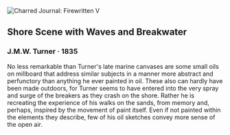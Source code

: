 <div class="artwork-of-the-day">
  <div class="container">
    <div class="img-wrapper">
      <img
        src="https://uploads0.wikiart.org/images/william-turner/shore-scene-with-waves-and-breakwater-1835.jpg"
        alt="Charred Journal: Firewritten V" />
    </div>
    <div class="artwork-detail">
      <div class="artwork-origin"> 
        <h2 class="artwork-name">Shore Scene with Waves and Breakwater</h2>
        <h3 class="artist">
          J.M.W. Turner
                    ·  1835
        </h3>
      </div>
      <p class="description">
        <span class="artwork-description-text ng-binding" ng-bind-html="viewModel.ArtworkOfTheDay.Description | unsafe">No less remarkable than Turner's late marine canvases are some small oils on millboard that address similar subjects in a manner more abstract and perfunctory than anything he ever painted in oil. These also can hardly have been made outdoors, for Turner seems to have entered into the very spray and surge of the breakers as they crash on the shore. Rather he is recreating the experience of his walks on the sands, from memory and, perhaps, inspired by the movement of paint itself. Even if not painted within the elements they describe, few of his oil sketches convey more sense of the open air.</span>
                        <div class="text-shadow-container" ng-show="showShadow" style=""></div>
      </p>
    </div>
  </div>

</div>
